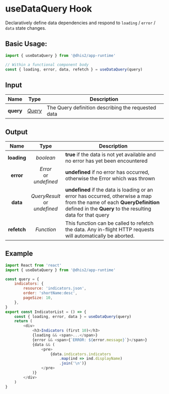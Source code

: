 # useDataQuery Hook

Declaratively define data dependencies and respond to `loading` / `error` / `data` state changes.

## Basic Usage:

```js
import { useDataQuery } from '@dhis2/app-runtime'

// Within a functional component body
const { loading, error, data, refetch } = useDataQuery(query)
```

## Input

| Name | Type | Description |
|:--------:|:----:|-------------|
| **query** | [*Query*](types/Query.md) | The Query definition describing the requested data |

## Output

| Name | Type | Description |
|:--------:|:----:|-------------|
| **loading** | *boolean* | **true** if the data is not yet available and no error has yet been encountered |
| **error** | *Error*<br/>or<br/>*undefined* | **undefined** if no error has occurred, otherwise the Error which was thrown |
| **data** | *QueryResult*<br/>or<br/>*undefined* | **undefined** if the data is loading or an error has occurred, otherwise a map from the name of each **QueryDefinition** defined in the **Query** to the resulting data for that query |
| **refetch** | *Function* | This function can be called to refetch the data.  Any in-flight HTTP requests will automatically be aborted. |

## Example

```js
import React from 'react'
import { useDataQuery } from '@dhis2/app-runtime'

const query = {
    indicators: {
        resource: 'indicators.json',
        order: 'shortName:desc',
        pageSize: 10,
    },
}
export const IndicatorList = () => {
    const { loading, error, data } = useDataQuery(query)
    return (
        <div>
            <h3>Indicators (first 10)</h3>
            {loading && <span>...</span>}
            {error && <span>{`ERROR: ${error.message}`}</span>}
            {data && (
                <pre>
                    {data.indicators.indicators
                        .map(ind => ind.displayName)
                        .join('\n')}
                </pre>
            )}
        </div>
    )
}
```